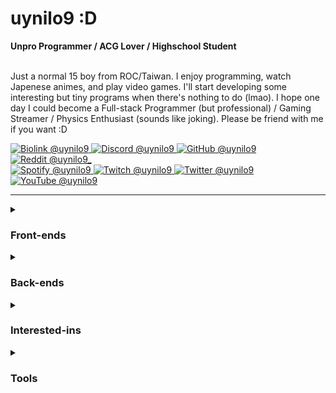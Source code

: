 # uynilo9 :D

<div>
    <b>Unpro Programmer / ACG Lover / Highschool Student</b>
    <br><br>
    <p>Just a normal 15 boy from ROC/Taiwan. I enjoy programming, watch Japenese animes, and play video games. I'll start developing some interesting but tiny programs when there's nothing to do (lmao). I hope one day I could become a Full-stack Programmer (but professional) / Gaming Streamer / Physics Enthusiast (sounds like joking). Please be friend with me if you want :D</p>
    <a href="https://uynilo9.8b.io">
        <img alt="Biolink @uynilo9" title="Biolink @uynilo9" src="https://img.shields.io/badge/Biolink-@uynilo9-000000?logo=biolink&labelColor=202020&color=000000&style=for-the-badge" />
    </a>
    <a href="https://discordapp.com/users/979017190009368586">
        <img alt="Discord @uynilo9" title="Discord @uynilo9" src="https://img.shields.io/badge/discord-@uynilo9-2f72bc?logo=discord&labelColor=202020&color=5865f2&style=for-the-badge" />
    </a>
    <a href="https://github.com/uynilo9">
        <img alt="GitHub @uynilo9" title="GitHub @uynilo9" src="https://img.shields.io/badge/github-@uynilo9-2f72bc?logo=github&labelColor=202020&color=f5f5f5&style=for-the-badge" />
    </a>
    <a href="https://reddit.com/u/uynilo9_">
        <img alt="Reddit @uynilo9_" title="Reddit @uynilo9_" src="https://img.shields.io/badge/reddit-@uynilo9%E2%8E%BD-2f72bc?logo=reddit&labelColor=202020&color=ff4500&style=for-the-badge" />
    </a>
    <br />
    <a href="https://open.spotify.com/user/315prrl5b3npqcxe7wyfkux7e6dm">
        <img alt="Spotify @uynilo9" title="Spotify @uynilo9" src="https://img.shields.io/badge/spotify-@uynilo9-2f72bc?logo=spotify&labelColor=202020&color=1db954&style=for-the-badge" />
    </a>
    <a href="https://twitch.tv/uynilo9">
        <img alt="Twitch @uynilo9" title="Twitch @uynilo9" src="https://img.shields.io/badge/twitch-@uynilo9-2f72bc?logo=twitch&labelColor=202020&color=8e44fa&style=for-the-badge" />
    </a>
    <a href="https://twitter.com/uynilo9">
        <img alt="Twitter @uynilo9" title="Twitter @uynilo9" src="https://img.shields.io/badge/twitter-@uynilo9-2f72bc?logo=twitter&labelColor=202020&color=1d9bf0&style=for-the-badge" />
    </a>
    <a href="https://youtube.com/@uynilo9">
        <img alt="YouTube @uynilo9" title="YouTube @uynilo9" src="https://img.shields.io/badge/youtube-@uynilo9-2f72bc?logo=youtube&labelColor=202020&logoColor=ff0000&color=ff0000&style=for-the-badge" />
    </a>
    <!-- <img alt="Status @uynilo9" title="Status @uynilo9" src="https://lanyard.cnrad.dev/api/979017190009368586?bg=1f1f1f" style="flex: 1; max-width: 27.5%; margin-left: 2.5%; margin-right: 15%"> -->
</div>

---

<details>
    <summary><h3>Front-ends</h3></summary>
    <img src="https://skillicons.dev/icons?i=html,css,js,scss,tailwind,vue,vite" />
</details>

<details>
    <summary><h3>Back-ends</h3></summary>
    <img src="https://skillicons.dev/icons?i=ts,deno,bun,py,nim" />
</details>

<details>
    <summary><h3>Interested-ins</h3></summary>
    <img src="https://skillicons.dev/icons?i=rust,go,haskell,zig" />
</details>


<details>
    <summary><h3>Tools</h3></summary>
    <img src="https://skillicons.dev/icons?i=git,vscode,github,stackoverflow,gcp" />
</details>